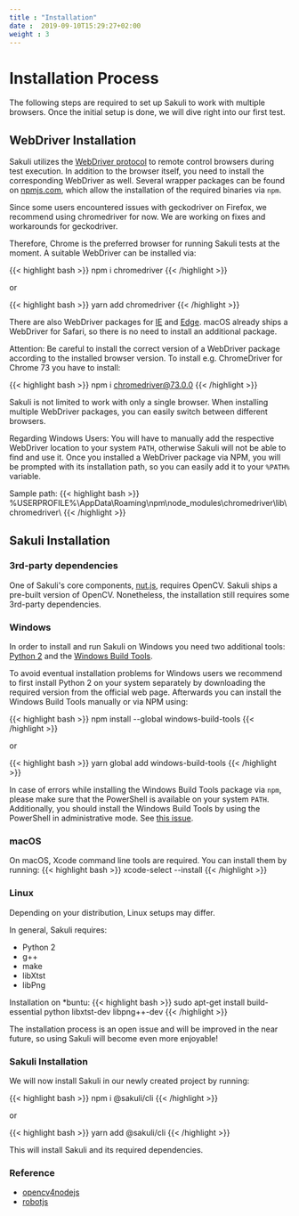 ```yaml
---
title : "Installation"
date :  2019-09-10T15:29:27+02:00
weight : 3
---
```


# Installation Process

The following steps are required to set up Sakuli to work with multiple browsers.
Once the initial setup is done, we will dive right into our first test.

## WebDriver Installation

Sakuli utilizes the <a href="https://www.w3.org/TR/webdriver1/" target="_blank">WebDriver protocol</a> to remote control browsers during test execution.
In addition to the browser itself, you need to install the corresponding WebDriver as well.
Several wrapper packages can be found on <a href="https://npmjs.com" target="_blank">npmjs.com</a>, which allow the installation of the required binaries via `npm`.

Since some users encountered issues with geckodriver on Firefox, we recommend using chromedriver for now. We are working on fixes and workarounds for geckodriver.

Therefore, Chrome is the preferred browser for running Sakuli tests at the moment. A suitable WebDriver can be installed via:

{{< highlight bash >}}
npm i chromedriver
{{< /highlight >}}

or

{{< highlight bash >}}
yarn add chromedriver
{{< /highlight >}}

There are also WebDriver packages for <a href="https://www.npmjs.com/package/iedriver" target="_blank">IE</a> and <a href="https://www.npmjs.com/package/edgedriver" target="_blank">Edge</a>.
macOS already ships a WebDriver for Safari, so there is no need to install an additional package.

Attention: Be careful to install the correct version of a WebDriver package according to the installed browser version. To install e.g. ChromeDriver for Chrome 73 you have to install:

{{< highlight bash >}}
npm i chromedriver@73.0.0
{{< /highlight >}}

Sakuli is not limited to work with only a single browser.
When installing multiple WebDriver packages, you can easily switch between different browsers.

Regarding Windows Users: You will have to manually add the respective WebDriver location to your system `PATH`, otherwise Sakuli will not be able to find and use it. Once you installed a WebDriver package via NPM, you will be prompted with its installation path, so you can easily add it to your `%PATH%` variable.

Sample path:
{{< highlight bash >}}
%USERPROFILE%\\AppData\\Roaming\\npm\\node_modules\\chromedriver\\lib\\chromedriver\\
{{< /highlight >}}

## Sakuli Installation

### 3rd-party dependencies

One of Sakuli's core components, <a href="https://github.com/nut-tree/nut.js" target="_blank">nut.js</a>, requires OpenCV.
Sakuli ships a pre-built version of OpenCV. Nonetheless, the installation still requires some 3rd-party dependencies.

### Windows

In order to install and run Sakuli on Windows you need two additional tools: <a href="https://www.python.org/downloads/windows/" target="_blank">Python 2</a> and the <a href="https://www.microsoft.com/en-us/download/details.aspx?id=48159" target="_blank">Windows Build Tools</a>.

To avoid eventual installation problems for Windows users we recommend to first install Python 2 on your system separately by downloading the required version from the official web page. Afterwards you can install the Windows Build Tools manually or via NPM using:

{{< highlight bash >}}
npm install --global windows-build-tools
{{< /highlight >}}

or

{{< highlight bash >}}
yarn global add windows-build-tools
{{< /highlight >}}

In case of errors while installing the Windows Build Tools package via `npm`, please make sure that the PowerShell is available on your system `PATH`. Additionally, you should install the Windows Build Tools by using the PowerShell in administrative mode.
See <a href="https://github.com/felixrieseberg/windows-build-tools/issues/20#issuecomment-373885943" target="_blank">this issue</a>.

### macOS
On macOS, Xcode command line tools are required.
You can install them by running:
{{< highlight bash >}}
xcode-select --install
{{< /highlight >}}

### Linux

Depending on your distribution, Linux setups may differ.

In general, Sakuli requires:

- Python 2
- g++
- make
- libXtst
- libPng

Installation on *buntu:
{{< highlight bash >}}
sudo apt-get install build-essential python libxtst-dev libpng++-dev
{{< /highlight >}}

The installation process is an open issue and will be improved in the near future, so using Sakuli will become even more enjoyable!

### Sakuli Installation

We will now install Sakuli in our newly created project by running:

{{< highlight bash >}}
npm i @sakuli/cli
{{< /highlight >}}

or

{{< highlight bash >}}
yarn add @sakuli/cli
{{< /highlight >}}

This will install Sakuli and its required dependencies.

### Reference
- <a href="https://github.com/justadudewhohacks/opencv4nodejs#how-to-install" target="_blank">opencv4nodejs</a>
- <a href="http://robotjs.io/docs/building" target="_blank">robotjs</a>
